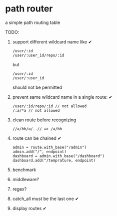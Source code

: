# path router

a simple path routing table

TODO:

1. support different wildcard name like ✔

    ```
    /user/:id
    /user/:user_id/repo/:id
    ```

    but

    ```
    /user/:id
    /user/:user_id
    ```

    should not be permitted

2. prevent same wildcard name in a single route: ✔

    ```
    /user/:id/repo/:id // not allowed
    /:a/*a // not allowed
    ```

3. clean route before recognizing

    ```
    //a/bb/a/..// => /a/bb
    ```

4. route can be chained ✔

    ```
    admin = route.with_base("/admin")
    admin.add("/", endpoint)
    dashboard = admin.with_base("/dashboard")
    dashboard.add("/temprature, endpoint)
    ```

5. benchmark

6. middleware?

7. regex?

8. catch_all must be the last one ✔

9. display routes ✔